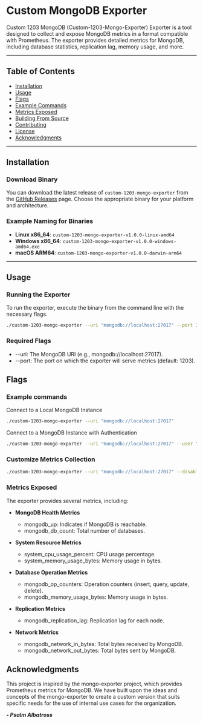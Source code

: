 # Custom MongoDB Exporter

Custom 1203 MongoDB (Custom-1203-Mongo-Exporter) Exporter is a tool designed to collect and expose MongoDB metrics in a format compatible with Prometheus. The exporter provides detailed metrics for MongoDB, including database statistics, replication lag, memory usage, and more.

---

## Table of Contents
- [Installation](#installation)
- [Usage](#usage)
- [Flags](#flags)
- [Example Commands](#example-commands)
- [Metrics Exposed](#metrics-exposed)
- [Building From Source](#building-from-source)
- [Contributing](#contributing)
- [License](#license)
- [Acknowledgments](#acknowledgments)

---

## Installation

### Download Binary
You can download the latest release of `custom-1203-mongo-exporter` from the [GitHub Releases](https://github.com/Psalm-Albatross/custom-mongo-exporter-1203-exporter//releases) page. Choose the appropriate binary for your platform and architecture.

### Example Naming for Binaries
- **Linux x86_64**: `custom-1203-mongo-exporter-v1.0.0-linux-amd64`
- **Windows x86_64**: `custom-1203-mongo-exporter-v1.0.0-windows-amd64.exe`
- **macOS ARM64**: `custom-1203-mongo-exporter-v1.0.0-darwin-arm64`

---

## Usage

### Running the Exporter
To run the exporter, execute the binary from the command line with the necessary flags.

```bash
./custom-1203-mongo-exporter --uri "mongodb://localhost:27017" --port 1203
```

### Required Flags

  -	--uri: The MongoDB URI (e.g., mongodb://localhost:27017).
  - --port: The port on which the exporter will serve metrics (default: 1203).

## Flags


### Example commands

Connect to a Local MongoDB Instance

```sh
./custom-1203-mongo-exporter --uri "mongodb://localhost:27017"
```

Connect to a MongoDB Instance with Authentication

```sh
./custom-1203-mongo-exporter --uri "mongodb://localhost:27017" --user "myUser" --password "myPassword"
```

### Customize Metrics Collection

```sh
./custom-1203-mongo-exporter --uri "mongodb://localhost:27017" --disable_op_counters --disable_memory_usage
```


### Metrics Exposed

The exporter provides several metrics, including:

- **MongoDB Health Metrics**
  - mongodb_up: Indicates if MongoDB is reachable.
  - mongodb_db_count: Total number of databases.

- **System Resource Metrics**
  - system_cpu_usage_percent: CPU usage percentage.
  - system_memory_usage_bytes: Memory usage in bytes.

- **Database Operation Metrics**
  - mongodb_op_counters: Operation counters (insert, query, update, delete).
  - mongodb_memory_usage_bytes: Memory usage in bytes.

- **Replication Metrics**
  - mongodb_replication_lag: Replication lag for each node.

- **Network Metrics**
  - mongodb_network_in_bytes: Total bytes received by MongoDB.
  - mongodb_network_out_bytes: Total bytes sent by MongoDB.



## Acknowledgments

This project is inspired by the mongo-exporter project, which provides Prometheus metrics for MongoDB. We have built upon the ideas and concepts of the mongo-exporter to create a custom version that suits specific needs for the use of internal use cases for the organization.
                                                                                                                       
***- Psalm Albatross***
                                              